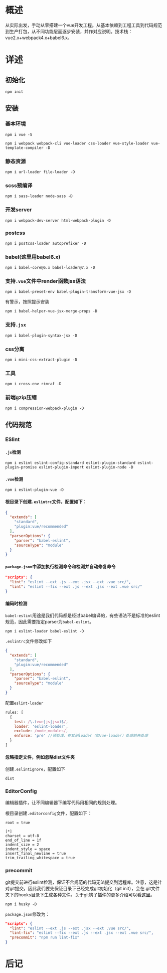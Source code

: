 # 概述
从实际出发，手动从零搭建一个vue开发工程。从基本依赖到工程工具到代码规范到生产打包，从不同功能层面逐步安装，并作对应说明。技术栈：vue2.x+webpack4.x+babel6.x。
# 详述
## 初始化
```shell
npm init
```

## 安装

### 基本环境
```shell
npm i vue -S
```
```shell
npm i webpack webpack-cli vue-loader css-loader vue-style-loader vue-template-compiler -D
```
### 静态资源
```shell
npm i url-loader file-loader -D
```
### scss预编译
```shell
npm i sass-loader node-sass -D
```
### 开发server
```shell
npm i webpack-dev-server html-webpack-plugin -D
```
### postcss
```shell
npm i postcss-loader autoprefixer -D
```
### babel(这里用babel6.x)
```shell
npm i babel-core@6.x babel-loader@7.x -D
```
### 支持`.vue`文件中render函数jsx语法
```shell
npm i babel-preset-env babel-plugin-transform-vue-jsx -D
```
有警示，按照提示安装
```shell
npm i babel-helper-vue-jsx-merge-props -D
```
### 支持`.jsx`
```shell
npm i babel-plugin-syntax-jsx -D
```
### css分离
```shell
npm i mini-css-extract-plugin -D
```
### 工具
```shell
npm i cross-env rimraf -D
```
### 前端gzip压缩
```shell
npm i compression-webpack-plugin -D
```


## 代码规范

### ESlint
#### `.js`检测
```shell
npm i eslint eslint-config-standard eslint-plugin-standard eslint-plugin-promise eslint-plugin-import eslint-plugin-node -D
```
#### `.vue`检测
```shell
npm i eslint-plugin-vue -D
```
#### 根目录下创建`.eslintrc`文件，配置如下：
```json
{
  "extends": [
    "standard",
    "plugin:vue/recommended"
  ],
  "parserOptions": {
    "parser": "babel-eslint",
    "sourceType": "module"
  }
}
```
#### `package.json`中添加执行检测命令和检测并自动修复命令
```json
"scripts": {
  "lint": "eslint --ext .js --ext .jsx --ext .vue src/",
  "lint": "eslint --fix --ext .js --ext .jsx --ext .vue src/"
}
```
#### 编码时检测
`babel-eslint`用途是我们代码都是经过babel编译的，有些语法不是标准的eslint规范，因此需要指定parser为`babel-eslint`。
```shell
npm i eslint-loader babel-eslint -D
```
`.eslintrc`文件修改如下
```json
{
  "extends": [
    "standard",
    "plugin:vue/recommended"
  ],
  "parserOptions": {
    "parser": "babel-eslint",
    "sourceType": "module"
  }
}
```
配置`eslint-loader`
```js
rules: [
  {
    test: /\.(vue|js|jsx)$/,
    loader: 'eslint-loader',
    exclude: /node_modules/,
    enforce: 'pre' //预处理，在其他loader（如vue-loader）处理前先处理
  }
]
```
#### 忽略指定文件，例如忽略dist文件夹
创建`.eslintignore`，配置如下
```
dist
```

### EditorConfig
编辑器插件，让不同编辑器下编写代码用相同的规则处理。

根目录创建`.editorconfig`文件，配置如下：
```
root = true

[*]
charset = utf-8
end_of_line = 1f
indent_size = 2
indent_style = space
insert_final_newline = true
trim_trailing_whitespace = true
```

### precommit
git提交前进行eslint检测，保证不合规范的代码无法提交到远程库。注意，这是针对git提交，因此我们要先保证目录下已经完成git初始化（git init），会在.git文件夹下的hooks目录下生成各种文件。关于git钩子插件的更多介绍可以看[这里](https://www.jianshu.com/p/f0d31f92bfab)。

```shell
npm i husky -D
```
`package.json`修改为：
```json
"scripts": {
  "lint": "eslint --ext .js --ext .jsx --ext .vue src/",
  "lint-fix": "eslint --fix --ext .js --ext .jsx --ext .vue src/",
  "precommit": "npm run lint-fix"
}
```

# 后记
